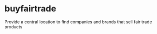 # buyfairtrade
Provide a central location to find companies and brands that sell fair trade products
